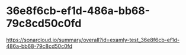 # 36e8f6cb-ef1d-486a-bb68-79c8cd50c0fd
https://sonarcloud.io/summary/overall?id=examly-test_36e8f6cb-ef1d-486a-bb68-79c8cd50c0fd
